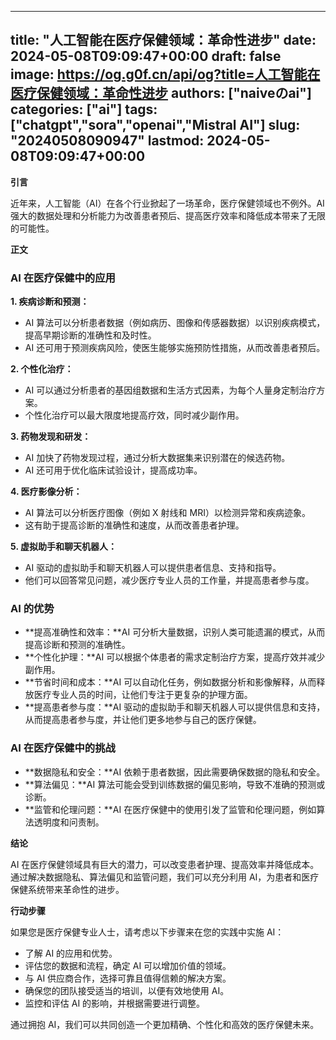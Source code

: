 
---
title: "人工智能在医疗保健领域：革命性进步"
date: 2024-05-08T09:09:47+00:00
draft: false
image: https://og.g0f.cn/api/og?title=人工智能在医疗保健领域：革命性进步
authors: ["naiveのai"]
categories: ["ai"]
tags: ["chatgpt","sora","openai","Mistral AI"]
slug: "20240508090947"
lastmod: 2024-05-08T09:09:47+00:00
---
**引言**

近年来，人工智能（AI）在各个行业掀起了一场革命，医疗保健领域也不例外。AI 强大的数据处理和分析能力为改善患者预后、提高医疗效率和降低成本带来了无限的可能性。

**正文**

### AI 在医疗保健中的应用

**1. 疾病诊断和预测：**

* AI 算法可以分析患者数据（例如病历、图像和传感器数据）以识别疾病模式，提高早期诊断的准确性和及时性。
* AI 还可用于预测疾病风险，使医生能够实施预防性措施，从而改善患者预后。

**2. 个性化治疗：**

* AI 可以通过分析患者的基因组数据和生活方式因素，为每个人量身定制治疗方案。
* 个性化治疗可以最大限度地提高疗效，同时减少副作用。

**3. 药物发现和研发：**

* AI 加快了药物发现过程，通过分析大数据集来识别潜在的候选药物。
* AI 还可用于优化临床试验设计，提高成功率。

**4. 医疗影像分析：**

* AI 算法可以分析医疗图像（例如 X 射线和 MRI）以检测异常和疾病迹象。
* 这有助于提高诊断的准确性和速度，从而改善患者护理。

**5. 虚拟助手和聊天机器人：**

* AI 驱动的虚拟助手和聊天机器人可以提供患者信息、支持和指导。
* 他们可以回答常见问题，减少医疗专业人员的工作量，并提高患者参与度。

### AI 的优势

* **提高准确性和效率：**AI 可分析大量数据，识别人类可能遗漏的模式，从而提高诊断和预测的准确性。
* **个性化护理：**AI 可以根据个体患者的需求定制治疗方案，提高疗效并减少副作用。
* **节省时间和成本：**AI 可以自动化任务，例如数据分析和影像解释，从而释放医疗专业人员的时间，让他们专注于更复杂的护理方面。
* **提高患者参与度：**AI 驱动的虚拟助手和聊天机器人可以提供信息和支持，从而提高患者参与度，并让他们更多地参与自己的医疗保健。

### AI 在医疗保健中的挑战

* **数据隐私和安全：**AI 依赖于患者数据，因此需要确保数据的隐私和安全。
* **算法偏见：**AI 算法可能会受到训练数据的偏见影响，导致不准确的预测或诊断。
* **监管和伦理问题：**AI 在医疗保健中的使用引发了监管和伦理问题，例如算法透明度和问责制。

**结论**

AI 在医疗保健领域具有巨大的潜力，可以改变患者护理、提高效率并降低成本。通过解决数据隐私、算法偏见和监管问题，我们可以充分利用 AI，为患者和医疗保健系统带来革命性的进步。

**行动步骤**

如果您是医疗保健专业人士，请考虑以下步骤来在您的实践中实施 AI：

* 了解 AI 的应用和优势。
* 评估您的数据和流程，确定 AI 可以增加价值的领域。
* 与 AI 供应商合作，选择可靠且值得信赖的解决方案。
* 确保您的团队接受适当的培训，以便有效地使用 AI。
* 监控和评估 AI 的影响，并根据需要进行调整。

通过拥抱 AI，我们可以共同创造一个更加精确、个性化和高效的医疗保健未来。